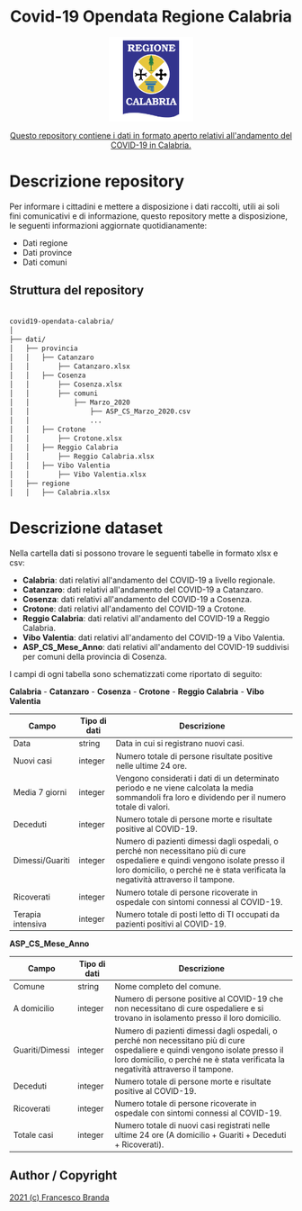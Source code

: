 <h1 align="center">Covid-19 Opendata Regione Calabria</h1>

<div align="center">
<img src="calabria-regione-1.svg" width="150">


[Questo repository contiene i dati in formato aperto relativi all'andamento del COVID-19 in Calabria.](http://covida19.herokuapp.com/calabria.html)
<br />
</div>

# Descrizione repository

Per informare i cittadini e mettere a disposizione i dati raccolti, utili ai soli fini comunicativi e di informazione, questo repository mette a disposizione, le seguenti informazioni aggiornate quotidianamente:

*   Dati regione
*   Dati province
*   Dati comuni

## Struttura del repository
```

covid19-opendata-calabria/
│
├── dati/
│   ├── provincia
│   │   ├── Catanzaro
│   │       ├── Catanzaro.xlsx
│   │   ├── Cosenza
│   │       ├── Cosenza.xlsx
│   │       ├── comuni
│   │           ├── Marzo_2020
│   │               ├── ASP_CS_Marzo_2020.csv
│   │               ...
│   │   ├── Crotone
│   │       ├── Crotone.xlsx
│   │   ├── Reggio Calabria
│   │       ├── Reggio Calabria.xlsx
│   │   ├── Vibo Valentia
│   │       ├── Vibo Valentia.xlsx
│   ├── regione
│   │   ├── Calabria.xlsx

```

# Descrizione dataset

Nella cartella dati si possono trovare le seguenti tabelle in formato xlsx e csv: 
*   **Calabria**: dati relativi all'andamento del COVID-19 a livello regionale. 
*   **Catanzaro**: dati relativi all'andamento del COVID-19 a Catanzaro.
*   **Cosenza**: dati relativi all'andamento del COVID-19 a Cosenza.
*   **Crotone**: dati relativi all'andamento del COVID-19 a Crotone.
*   **Reggio Calabria**: dati relativi all'andamento del COVID-19 a Reggio Calabria.
*   **Vibo Valentia**: dati relativi all'andamento del COVID-19 a Vibo Valentia.
*   **ASP_CS_Mese_Anno**: dati relativi all'andamento del COVID-19 suddivisi per comuni della provincia di Cosenza. 



I campi di ogni tabella sono schematizzati come riportato di seguito:

**Calabria** - **Catanzaro** - **Cosenza** - **Crotone** - **Reggio Calabria** - **Vibo Valentia**

| Campo | Tipo di dati | Descrizione |
| --- | --- | --- |
| Data | string |  Data in cui si registrano nuovi casi. |
| Nuovi casi | integer | Numero totale di persone risultate positive nelle ultime 24 ore. |
| Media 7 giorni | integer | Vengono considerati i dati di un determinato periodo e ne viene calcolata la media sommandoli fra loro e dividendo per il numero totale di valori.|
| Deceduti | integer | Numero totale di persone morte e risultate positive al COVID-19. |
| Dimessi/Guariti | integer | Numero di pazienti dimessi dagli ospedali, o perché non necessitano più di cure ospedaliere e quindi vengono isolate presso il loro domicilio, o perché ne è stata verificata la negatività attraverso il tampone. |
| Ricoverati | integer | Numero totale di persone ricoverate in ospedale con sintomi connessi al COVID-19. |
| Terapia intensiva | integer | Numero totale di posti letto di TI occupati da pazienti positivi al COVID-19. |

**ASP_CS_Mese_Anno**

| Campo | Tipo di dati | Descrizione |
| --- | --- | --- |
| Comune | string | Nome completo del comune. |
| A domicilio | integer | Numero di persone positive al COVID-19 che non necessitano di cure ospedaliere e si trovano in isolamento presso il loro domicilio. |
| Guariti/Dimessi | integer | Numero di pazienti dimessi dagli ospedali, o perché non necessitano più di cure ospedaliere e quindi vengono isolate presso il loro domicilio, o perché ne è stata verificata la negatività attraverso il tampone. |
| Deceduti | integer | Numero totale di persone morte e risultate positive al COVID-19. |
| Ricoverati | integer | Numero totale di persone ricoverate in ospedale con sintomi connessi al COVID-19. |
| Totale casi| integer | Numero totale di nuovi casi registrati nelle ultime 24 ore (A domicilio + Guariti + Deceduti + Ricoverati). |







## Author / Copyright 

[2021 (c) Francesco Branda](https://francescobranda.netlify.app/)
